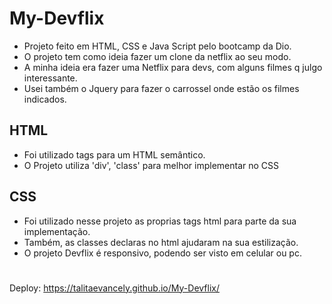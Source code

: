# My-Devflix

- Projeto feito em HTML, CSS e Java Script pelo bootcamp da Dio.
- O projeto tem como ideia fazer um clone da netflix ao seu modo.
- A minha ideia era fazer uma Netflix para devs, com alguns filmes q julgo interessante.
- Usei também o Jquery para fazer o carrossel onde estão os filmes indicados.

## HTML
- Foi utilizado tags para um HTML semântico. 
- O Projeto utiliza 'div', 'class' para melhor implementar no CSS

## CSS
- Foi utilizado nesse projeto as proprias tags html para parte da sua implementação.
- Também, as classes declaras no html ajudaram na sua estilização.
- O projeto Devflix é responsivo, podendo ser visto em celular ou pc.

#

Deploy: https://talitaevancely.github.io/My-Devflix/
